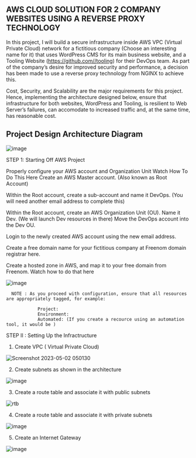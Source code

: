 ## AWS CLOUD SOLUTION FOR 2 COMPANY WEBSITES USING A REVERSE PROXY TECHNOLOGY



In this project, I will build a secure infrastructure inside AWS VPC (Virtual Private Cloud) network for a fictitious company (Choose an interesting name for it) that uses WordPress CMS for its main business website, and a Tooling Website (https://github.com//tooling) for their DevOps team. As part of the company’s desire for improved security and performance, a decision has been made to use a reverse proxy technology from NGINX to achieve this.

Cost, Security, and Scalability are the major requirements for this project. Hence, implementing the architecture designed below, ensure that infrastructure for both websites, WordPress and Tooling, is resilient to Web Server’s failures, can accomodate to increased traffic and, at the same time, has reasonable cost.

## Project Design Architecture Diagram

![image](https://user-images.githubusercontent.com/122198373/235584926-2ec2d10f-7f36-41d9-85fd-b548f784a7f1.png)


STEP 1: Starting Off AWS Project


Properly configure your AWS account and Organization Unit Watch How To Do This Here
Create an AWS Master account. (Also known as Root Account)

Within the Root account, create a sub-account and name it DevOps. (You will need another email address to complete this)

Within the Root account, create an AWS Organization Unit (OU). Name it Dev. (We will launch Dev resources in there) Move the DevOps account into the Dev OU.

Login to the newly created AWS account using the new email address.

Create a free domain name for your fictitious company at Freenom domain registrar here.

Create a hosted zone in AWS, and map it to your free domain from Freenom. Watch how to do that here


![image](https://user-images.githubusercontent.com/122198373/235619396-fa99f889-864f-4403-a323-e7145d4e1e02.png)
      
      NOTE : As you proceed with configuration, ensure that all resources are appropriately tagged, for example:

                Project:
                Environment:
                Automated: (If you create a recource using an automation tool, it would be )

STEP II : Setting Up the Infractructure

1. Create VPC ( Virtual Private Cloud)

![Screenshot 2023-05-02 050130](https://user-images.githubusercontent.com/122198373/235823233-8331af59-6601-4e14-9ecb-82a05492bc38.png)









2. Create subnets as shown in the architecture



![image](https://user-images.githubusercontent.com/122198373/235823045-21123c3d-4795-453b-9430-66b6eedf6b03.png)





3. Create a route table and associate it with public subnets

![rtb](https://user-images.githubusercontent.com/122198373/235828171-d4160522-c29c-43cd-b0a9-d7310762fad5.png)









4. Create a route table and associate it with private subnets


![image](https://user-images.githubusercontent.com/122198373/235828132-f6b12171-e4d4-48db-ba1c-c2d7da9ed332.png)



5. Create an Internet Gateway

![image](https://user-images.githubusercontent.com/122198373/235828575-a3fb989e-06c3-486b-893f-dd1c36f8360a.png)
